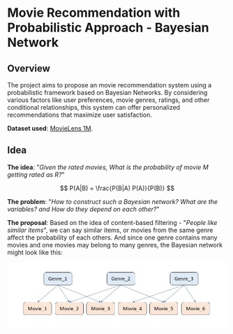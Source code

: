 # Movie Recommendation with Probabilistic Approach - Bayesian Network

## Overview

The project aims to propose an movie recommendation system using a probabilistic framework based on Bayesian Networks. By considering various factors like user preferences, movie genres, ratings, and other conditional relationships, this system can offer personalized recommendations that maximize user satisfaction.

**Dataset used**: [MovieLens 1M](https://grouplens.org/datasets/movielens/1m/).

## Idea

**The idea**: "*Given the rated movies, What is the probability of movie M getting rated as R?*"

$$
P(A|B) = \frac{P(B|A) P(A)}{P(B)}
$$

**The problem**: "*How to construct such a Bayesian network? What are the variables? and How do they depend on each other?*"

**The proposal**: Based on the idea of content-based filtering - "*People like similar items*", we can say similar items, or movies from the same genre affect the probability of each others. And since one genre contains many movies and one movies may belong to many genres, the Bayesian network might look like this:

![Bayesian network](./img/Bayesian%20Network.JPG)